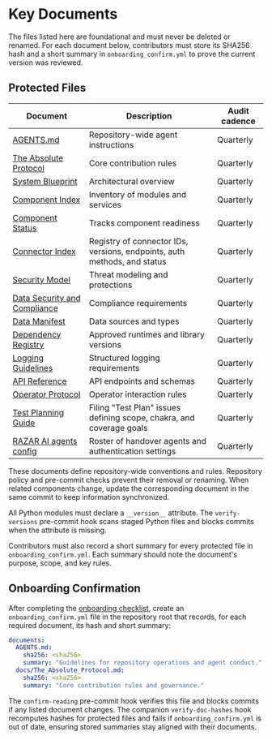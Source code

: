 # Key Documents

The files listed here are foundational and must never be deleted or renamed.
For each document below, contributors must store its SHA256 hash and a short
summary in `onboarding_confirm.yml` to prove the current version was reviewed.

## Protected Files

| Document | Description | Audit cadence |
| --- | --- | --- |
| [AGENTS.md](../AGENTS.md) | Repository-wide agent instructions | Quarterly |
| [The Absolute Protocol](The_Absolute_Protocol.md) | Core contribution rules | Quarterly |
| [System Blueprint](system_blueprint.md) | Architectural overview | Quarterly |
| [Component Index](component_index.md) | Inventory of modules and services | Quarterly |
| [Component Status](component_status.md) | Tracks component readiness | Quarterly |
| [Connector Index](connectors/CONNECTOR_INDEX.md) | Registry of connector IDs, versions, endpoints, auth methods, and status | Quarterly |
| [Security Model](security_model.md) | Threat modeling and protections | Quarterly |
| [Data Security and Compliance](data_security.md) | Compliance requirements | Quarterly |
| [Data Manifest](data_manifest.md) | Data sources and types | Quarterly |
| [Dependency Registry](dependency_registry.md) | Approved runtimes and library versions | Quarterly |
| [Logging Guidelines](logging_guidelines.md) | Structured logging requirements | Quarterly |
| [API Reference](api_reference.md) | API endpoints and schemas | Quarterly |
| [Operator Protocol](operator_protocol.md) | Operator interaction rules | Quarterly |
| [Test Planning Guide](onboarding/test_planning.md) | Filing "Test Plan" issues defining scope, chakra, and coverage goals | Quarterly |
| [RAZAR AI agents config](../config/razar_ai_agents.json) | Roster of handover agents and authentication settings | Quarterly |

These documents define repository-wide conventions and rules. Repository policy and pre-commit checks prevent their removal or renaming. When related components change, update the corresponding document in the same commit to keep information synchronized.

All Python modules must declare a `__version__` attribute. The `verify-versions`
pre-commit hook scans staged Python files and blocks commits when the attribute
is missing.

Contributors must also record a short summary for every protected file in
`onboarding_confirm.yml`. Each summary should note the document's purpose,
scope, and key rules.

## Onboarding Confirmation

After completing the [onboarding checklist](onboarding/README.md), create an
`onboarding_confirm.yml` file in the repository root that records, for each
required document, its hash and short summary:

```yaml
documents:
  AGENTS.md:
    sha256: <sha256>
    summary: "Guidelines for repository operations and agent conduct."
  docs/The_Absolute_Protocol.md:
    sha256: <sha256>
    summary: "Core contribution rules and governance."
```

The `confirm-reading` pre-commit hook verifies this file and blocks commits if
any listed document changes. The companion `verify-doc-hashes` hook recomputes
hashes for protected files and fails if `onboarding_confirm.yml` is out of date,
ensuring stored summaries stay aligned with their documents.
